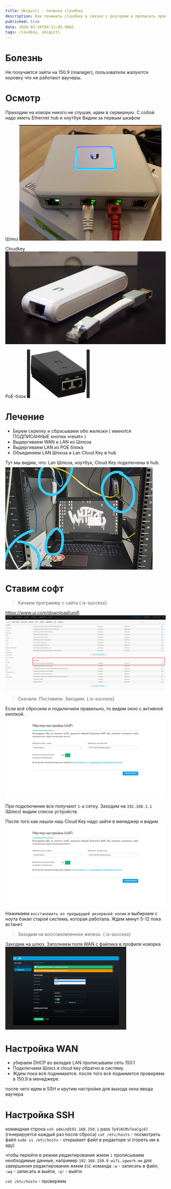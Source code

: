 ```yaml
---
title: Ubiquiti - починка cloudkey
description: Как починить cloudkey в связке с роутером и прописать правильные хосты
published: true
date: 2020-03-16T04:11:03.966Z
tags: cloudkey, ubiquiti
---
```


# Болезнь

Не получается зайти на 150.9 (manager), пользователи жалуются коровку что не работают ваучеры. 

# Осмотр

Приходим на коворк никого не слушая, идем в серверную.
С собой надо иметь Ethernet hub  и ноутбук
Видим за первым шкафом 

Шлюз
![шлюз.png](/шлюз.png)

Cloudkey
![keyy.png](/keyy.png)

PoE-блок
![poe.png](/poe.png)


# Лечение

- Берем скрепку и сбрасываем обе железки ( имеются ПОДПИСАННЫЕ кнопки «reset» )
- Выдергиваем WAN и LAN из Шлюза 
- Выдергиваем LAN из POE блока
- Объединяем LAN Шлюза и Lan Cloud Key в hub

Тут мы видим, что: Lan Шлюза, ноутбук, Cloud Key подключены в  hub.
![общ_сис.png](/общ_сис.png)

# Cтавим софт

> Качаем программу с сайта
{.is-success}

https://www.ui.com/download/unifi 
![ссыль_проги.png](/ссыль_проги.png)

> Скачали. Поставили. Заходим. 
{.is-success}

Если всё сбросили и подключили правильно, то видим окно с активной кнопкой. 
![кнопка.png](/кнопка.png)


При подключении все получают `1-ю` сетку.
Заходим на `192.168.1.1` (Шлюз) видим список устройств. 

После того как нашли наш Cloud Key надо зайти в менеджер и видим 
![настр.png](/настр.png)

Нажимаем `восстановить из предыдущей резервной копии` и выбираем с ноута бэкап старой система, которая работала. Ждем минут 5-12 пока встанет. 

> Заходим на восстановленное железо. 
{.is-success}

Заходим на шлюз. Заполняем поля WAN с файлика в профиле коворка
![wan_с_файлика.png](/wan_с_файлика.png)

# Настройка WAN
- убираем DHCP во вкладке LAN прописываем сеть 150.1 
- Подключаем Шлюз и cloud key обратно в систему. 
- Ждем пока всё поднимается. после того всё поднимется проверяем в 150.9 в менеджере. 

после чего идем в SSH и крутим настройки для выхода окна ввода ваучера


# Настройка SSH

командная строка
`ssh admin@192.168.150.1`
pass `Tp9JACMvTeaCgi67` (генерируется каждый раз после сброса)
`cat /etc/hosts` - посмотреть файл
`sudo vi /etc/hosts` - открывает файл в редакторе vi (гореть им в аду)

чтобы перейти в режим редактирования жмем `i`
прописываем необходимые данные, например `192.168.150.9	wifi.iqwork.me`
для завершения редактирования жмем `ESC`
команда `:w` - записать в файл, `:wq` - записать и выйти,  `:q!` - выйти

`cat /etc/hosts` - проверяем




